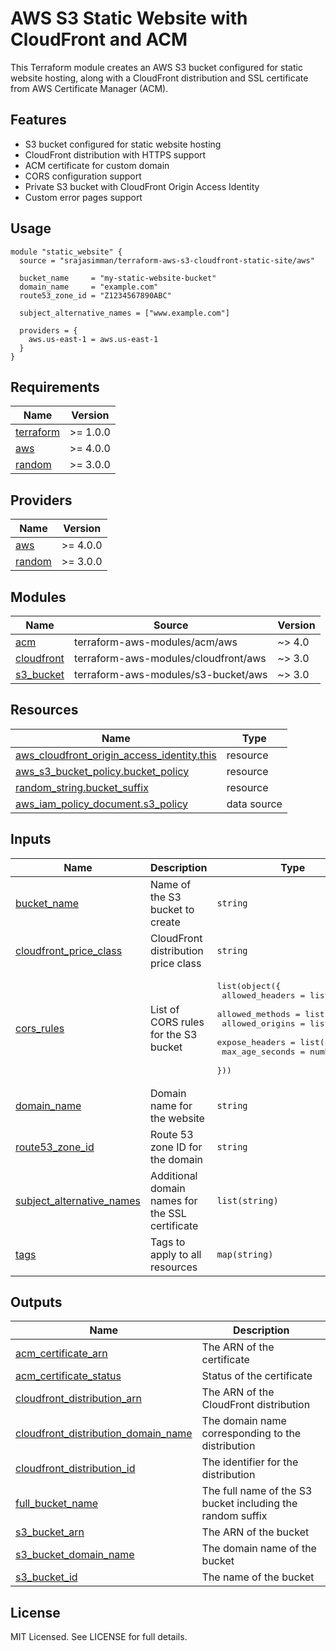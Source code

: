 # AWS S3 Static Website with CloudFront and ACM

This Terraform module creates an AWS S3 bucket configured for static website hosting, along with a CloudFront distribution and SSL certificate from AWS Certificate Manager (ACM).

## Features

- S3 bucket configured for static website hosting
- CloudFront distribution with HTTPS support
- ACM certificate for custom domain
- CORS configuration support
- Private S3 bucket with CloudFront Origin Access Identity
- Custom error pages support

## Usage

```hcl
module "static_website" {
  source = "srajasimman/terraform-aws-s3-cloudfront-static-site/aws"

  bucket_name     = "my-static-website-bucket"
  domain_name     = "example.com"
  route53_zone_id = "Z1234567890ABC"

  subject_alternative_names = ["www.example.com"]
  
  providers = {
    aws.us-east-1 = aws.us-east-1
  }
}
```

<!-- BEGIN_TF_DOCS -->
## Requirements

| Name | Version |
|------|---------|
| <a name="requirement_terraform"></a> [terraform](#requirement\_terraform) | >= 1.0.0 |
| <a name="requirement_aws"></a> [aws](#requirement\_aws) | >= 4.0.0 |
| <a name="requirement_random"></a> [random](#requirement\_random) | >= 3.0.0 |

## Providers

| Name | Version |
|------|---------|
| <a name="provider_aws"></a> [aws](#provider\_aws) | >= 4.0.0 |
| <a name="provider_random"></a> [random](#provider\_random) | >= 3.0.0 |

## Modules

| Name | Source | Version |
|------|--------|---------|
| <a name="module_acm"></a> [acm](#module\_acm) | terraform-aws-modules/acm/aws | ~> 4.0 |
| <a name="module_cloudfront"></a> [cloudfront](#module\_cloudfront) | terraform-aws-modules/cloudfront/aws | ~> 3.0 |
| <a name="module_s3_bucket"></a> [s3\_bucket](#module\_s3\_bucket) | terraform-aws-modules/s3-bucket/aws | ~> 3.0 |

## Resources

| Name | Type |
|------|------|
| [aws_cloudfront_origin_access_identity.this](https://registry.terraform.io/providers/hashicorp/aws/latest/docs/resources/cloudfront_origin_access_identity) | resource |
| [aws_s3_bucket_policy.bucket_policy](https://registry.terraform.io/providers/hashicorp/aws/latest/docs/resources/s3_bucket_policy) | resource |
| [random_string.bucket_suffix](https://registry.terraform.io/providers/hashicorp/random/latest/docs/resources/string) | resource |
| [aws_iam_policy_document.s3_policy](https://registry.terraform.io/providers/hashicorp/aws/latest/docs/data-sources/iam_policy_document) | data source |

## Inputs

| Name | Description | Type | Default | Required |
|------|-------------|------|---------|:--------:|
| <a name="input_bucket_name"></a> [bucket\_name](#input\_bucket\_name) | Name of the S3 bucket to create | `string` | n/a | yes |
| <a name="input_cloudfront_price_class"></a> [cloudfront\_price\_class](#input\_cloudfront\_price\_class) | CloudFront distribution price class | `string` | `"PriceClass_100"` | no |
| <a name="input_cors_rules"></a> [cors\_rules](#input\_cors\_rules) | List of CORS rules for the S3 bucket | <pre>list(object({<br/>    allowed_headers = list(string)<br/>    allowed_methods = list(string)<br/>    allowed_origins = list(string)<br/>    expose_headers  = list(string)<br/>    max_age_seconds = number<br/>  }))</pre> | `[]` | no |
| <a name="input_domain_name"></a> [domain\_name](#input\_domain\_name) | Domain name for the website | `string` | n/a | yes |
| <a name="input_route53_zone_id"></a> [route53\_zone\_id](#input\_route53\_zone\_id) | Route 53 zone ID for the domain | `string` | n/a | yes |
| <a name="input_subject_alternative_names"></a> [subject\_alternative\_names](#input\_subject\_alternative\_names) | Additional domain names for the SSL certificate | `list(string)` | `[]` | no |
| <a name="input_tags"></a> [tags](#input\_tags) | Tags to apply to all resources | `map(string)` | `{}` | no |

## Outputs

| Name | Description |
|------|-------------|
| <a name="output_acm_certificate_arn"></a> [acm\_certificate\_arn](#output\_acm\_certificate\_arn) | The ARN of the certificate |
| <a name="output_acm_certificate_status"></a> [acm\_certificate\_status](#output\_acm\_certificate\_status) | Status of the certificate |
| <a name="output_cloudfront_distribution_arn"></a> [cloudfront\_distribution\_arn](#output\_cloudfront\_distribution\_arn) | The ARN of the CloudFront distribution |
| <a name="output_cloudfront_distribution_domain_name"></a> [cloudfront\_distribution\_domain\_name](#output\_cloudfront\_distribution\_domain\_name) | The domain name corresponding to the distribution |
| <a name="output_cloudfront_distribution_id"></a> [cloudfront\_distribution\_id](#output\_cloudfront\_distribution\_id) | The identifier for the distribution |
| <a name="output_full_bucket_name"></a> [full\_bucket\_name](#output\_full\_bucket\_name) | The full name of the S3 bucket including the random suffix |
| <a name="output_s3_bucket_arn"></a> [s3\_bucket\_arn](#output\_s3\_bucket\_arn) | The ARN of the bucket |
| <a name="output_s3_bucket_domain_name"></a> [s3\_bucket\_domain\_name](#output\_s3\_bucket\_domain\_name) | The domain name of the bucket |
| <a name="output_s3_bucket_id"></a> [s3\_bucket\_id](#output\_s3\_bucket\_id) | The name of the bucket |
<!-- END_TF_DOCS -->

## License

MIT Licensed. See LICENSE for full details.
